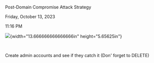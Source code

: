 Post-Domain Compromise Attack Strategy

Friday, October 13, 2023

11:16 PM

![](000_Post-Domain_Compromise_Attack_Strategy_000.png){width="13.666666666666666in" height="5.65625in"}

 

Create admin accounts and see if they catch it (Don\' forget to DELETE)
